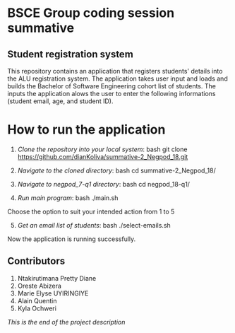# BSCE Group coding session summative

## Student registration system

This repository contains an application that registers students' details into the ALU registration system. The application takes user input and loads and builds the Bachelor of Software Engineering cohort list of students. The inputs the application alows the user to enter the following informations (student email, age, and student ID).

# How to run the application

1. *Clone the repository into your local system*:
bash
git clone https://github.com/dianKoliva/summative-2_Negpod_18.git


2. *Navigate to the cloned directory*:
bash
cd summative-2_Negpod_18/


3. *Navigate to negpod_7-q1 directory*:
bash
cd negpod_18-q1/


4. *Run main program*:
bash
./main.sh


Choose the option to suit your intended action from 1 to 5

5. *Get an email list of students*:
bash
./select-emails.sh


Now the application is running successfully.

## Contributors
1. Ntakirutimana Pretty Diane
2. Oreste Abizera
3. Marie Elyse UYIRINGIYE
4. Alain Quentin
5. Kyla Ochweri


*This is the end of the project description*